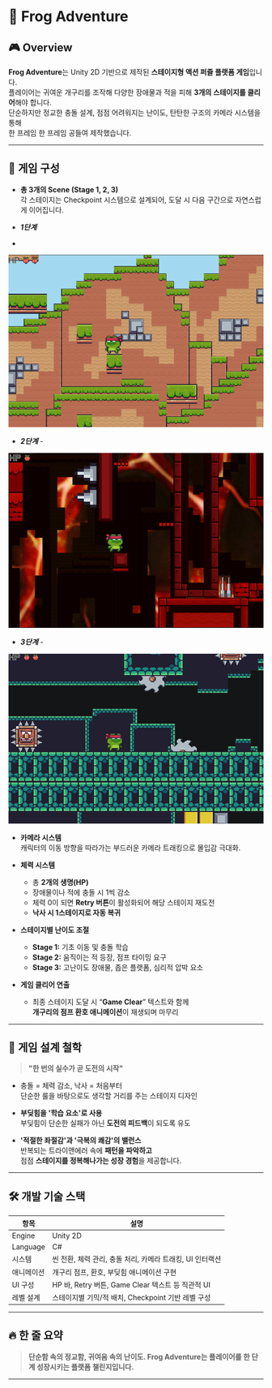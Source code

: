 # 🐸 Frog Adventure


## 🎮 Overview

**Frog Adventure**는 Unity 2D 기반으로 제작된 **스테이지형 액션 퍼즐 플랫폼 게임**입니다.  
플레이어는 귀여운 개구리를 조작해 다양한 장애물과 적을 피해 **3개의 스테이지를 클리어**해야 합니다.  
단순하지만 정교한 충돌 설계, 점점 어려워지는 난이도, 탄탄한 구조의 카메라 시스템을 통해  
한 프레임 한 프레임 공들여 제작했습니다.

---

## 🧩 게임 구성

- **총 3개의 Scene (Stage 1, 2, 3)**  
  각 스테이지는 Checkpoint 시스템으로 설계되어, 도달 시 다음 구간으로 자연스럽게 이어집니다.

- ***1단계***

- 
![Scene1](Images/Scene1.png)


- ***2단계*** -



![Scene2](Images/Scene2.png)

- ***3단계*** -

 
![Scene3](Images/Scene3.png)


- **카메라 시스템**  
  캐릭터의 이동 방향을 따라가는 부드러운 카메라 트래킹으로 몰입감 극대화.

- **체력 시스템**
  - 총 **2개의 생명(HP)**  
  - 장애물이나 적에 충돌 시 1씩 감소  
  - 체력 0이 되면 **Retry 버튼**이 활성화되어 해당 스테이지 재도전  
  - **낙사 시 1스테이지로 자동 복귀**

- **스테이지별 난이도 조절**
  - **Stage 1:** 기초 이동 및 충돌 학습  
  - **Stage 2:** 움직이는 적 등장, 점프 타이밍 요구  
  - **Stage 3:** 고난이도 장애물, 좁은 플랫폼, 심리적 압박 요소

- **게임 클리어 연출**
  - 최종 스테이지 도달 시 “**Game Clear**” 텍스트와 함께  
    **개구리의 점프 환호 애니메이션**이 재생되며 마무리

---

## 🧠 게임 설계 철학

> **"한 번의 실수가 곧 도전의 시작"**

- 충돌 = 체력 감소, 낙사 = 처음부터  
  단순한 룰을 바탕으로도 생각할 거리를 주는 스테이지 디자인

- **부딪힘을 '학습 요소'로 사용**  
  부딪힘이 단순한 실패가 아닌 **도전의 피드백**이 되도록 유도

- **'적절한 좌절감'과 '극복의 쾌감'의 밸런스**  
  반복되는 트라이앤에러 속에 **패턴을 파악하고**  
  점점 **스테이지를 정복해나가는 성장 경험**을 제공합니다.

---

## 🛠️ 개발 기술 스택

| 항목 | 설명 |
|------|------|
| Engine | Unity 2D |
| Language | C# |
| 시스템 | 씬 전환, 체력 관리, 충돌 처리, 카메라 트래킹, UI 인터랙션 |
| 애니메이션 | 개구리 점프, 환호, 부딪힘 애니메이션 구현 |
| UI 구성 | HP 바, Retry 버튼, Game Clear 텍스트 등 직관적 UI |
| 레벨 설계 | 스테이지별 기믹/적 배치, Checkpoint 기반 레벨 구성 |

---

## 🔥 한 줄 요약

> **단순함 속의 정교함, 귀여움 속의 난이도. Frog Adventure는 플레이어를 한 단계 성장시키는 플랫폼 챌린지입니다.**

---

